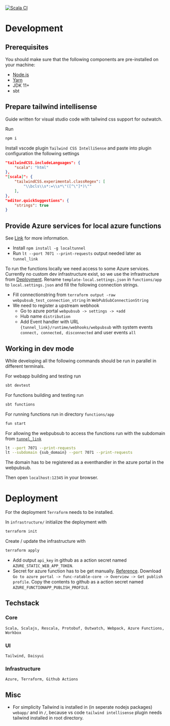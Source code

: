 [![Scala CI](https://github.com/phisn/local-rating/actions/workflows/main.yml/badge.svg?branch=main)](https://github.com/phisn/local-rating/actions/workflows/main.yml)
# Development
## Prerequisites
You should make sure that the following components are pre-installed on your machine:
 - [Node.js](https://nodejs.org/en/download/)
 - [Yarn](https://yarnpkg.com/en/docs/install)
 - JDK 11+
 - sbt

## Prepare tailwind intellisense
Guide written for visual studio code with tailwind css support for outwatch. 

Run
```sh
npm i
```

Install vscode plugin `Tailwind CSS IntelliSense` and paste into plugin configuration the following settings
```json
"tailwindCSS.includeLanguages": {
    "scala": "html"
},
"[scala]": {  
    "tailwindCSS.experimental.classRegex": [
        "\\bcls\\s*:=\\s*\"([^\"]*)\""
    ],
},
"editor.quickSuggestions": {
    "strings": true
}
```

## Provide Azure services for local azure functions
See [Link](https://github.com/Azure/azure-webpubsub/tree/main/samples/functions/js/simplechat) for more information.

- Install `npm install -g localtunnel`
- Run `lt --port 7071 --print-requests` output needed later as `tunnel_link`

To run the functions locally we need access to some Azure services. Currently no custom dev infrastructure exist, so we use the infrastructure from [Deployment](#Deployment). Rename `template-local.settings.json` in `functions/app` to `local.settings.json` and fill the following connection strings.

- Fill connectionstring from `terraform output -raw webpubsub_test_connection_string` in `WebPubSubConnectionString`
- We need to register a upstream webhook
  - Go to azure portal `webpubsub -> settings -> +add`
  - Hub name `distribution`
  - Add Event handler with URL `{tunnel_link}/runtime/webhooks/webpubsub` with system events `connect, connected, disconnected` and user events `all`

## Working in dev mode
While developing all the following commands should be run in parallel in different terminals.

For webapp building and testing run
```sh
sbt devtest
```

For functions building and testing run
```sh
sbt functions
```

For running functions run  in directory `functions/app`
```sh
fun start
```

For allowing the webpubsub to access the functions run with the subdomain from [`tunnel_link`](#Provide-Azure-services-for-local-azure-functions)
```sh
lt --port 7071 --print-requests
lt --subdomain {sub_domain} --port 7071 --print-requests
```
The domain has to be registered as a eventhandler in the azure portal in the webpubsub.

Then open `localhost:12345` in your browser. 

# Deployment
For the deployment `Terraform` needs to be installed. 

In `infrastructure/` initialize the deployment with
```sh
terraform init
```
Create / update the infrastructure with
```sh
terraform apply
```

- Add output `api_key` in github as a action secret named `AZURE_STATIC_WEB_APP_TOKEN`.
- Secret for azure function has to be get manually. [Reference](https://github.com/marketplace/actions/azure-functions-action). Download `Go to azure portal -> func-ratable-core -> Overview -> Get publish profile`. Copy the contents to github as a action secret named `AZURE_FUNCTIONAPP_PUBLISH_PROFILE`.

## Techstack
### Core
`Scala, Scalajs, Rescala, Protobuf, Outwatch, Webpack, Azure Functions, Workbox`
### UI
`Tailwind, Daisyui`
### Infrastructure
`Azure, Terraform, Github Actions`

## Misc
- For simplicity Tailwind is installed in (in seperate nodejs packages) `webapp/` and in `/`, because vs code `tailwind intellisense` plugin needs tailwind installed in root directory.
